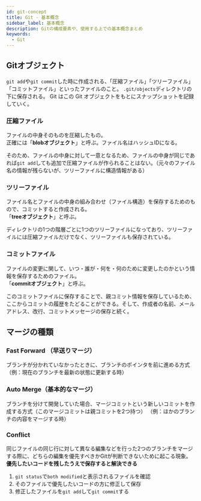 ```yaml
---
id: git-concept
title: Git - 基本概念
sidebar_label: 基本概念
description: Gitの構成要素や、使用する上での基本概念まとめ
keywords:
  - Git
---
```


## Gitオブジェクト
`git add`や`git commit`した時に作成される、「圧縮ファイル」「ツリーファイル」「コミットファイル」といったファイルのこと。
`.git/objects`ディレクトリの下に保存される。
Git はこの Git オブジェクトをもとにスナップショットを記録していく。

### 圧縮ファイル
ファイルの中身そのものを圧縮したもの。  
正確には「**blobオブジェクト**」と呼ぶ。ファイル名はハッシュIDになる。

そのため、ファイルの中身に対して一意となるため、ファイルの中身が同じであれば`git add`しても追加で圧縮ファイルが作られることはない。（元々のファイル名の情報が残らないが、ツリーファイルに構造情報がある）

### ツリーファイル
ファイル名とファイルの中身の組み合わせ（ファイル構造）を保存するためのもので、コミットすると作成される。  
「**treeオブジェクト**」と呼ぶ。

ディレクトリの1つの階層ごとに1つのツリーファイルになっており、ツリーファイルには圧縮ファイルだけでなく、ツリーファイルも保存されている。

### コミットファイル
ファイルの変更に関して、いつ・誰が・何を・何のために変更したのかという情報を保存するためのファイル。  
「**commitオブジェクト**」と呼ぶ。

このコミットファイルに保存することで、親コミット情報を保存しているため、ここからコミットの履歴をたどることができる。そして、作成者の名前、メールアドレス、改行、コミットメッセージの保存と続く。

## マージの種類
### Fast Forward （早送りマージ）
ブランチが分かれていなかったときに、ブランチのポインタを前に進める方式
（例：現在のブランチを最新の状態に更新する時）

### Auto Merge（基本的なマージ）
ブランチを分けて開発していた場合、マージコミットという新しいコミットを作成する方式（このマージコミットは親コミットを2つ持つ）
（例：ほかのブランチの内容をマージする時）

### Conflict
同じファイルの同じ行に対して異なる編集などを行った2つのブランチをマージする際に、どちらの編集を優先すべきかGitが判断できないために起こる現象。
**優先したいコードを残したうえで保存すると解決できる**

1. `git status`で`both modified`と表示されるファイルを確認
2. そのファイルで優先したいコードの方に修正して保存
3. 修正したファイルを`git add`して`git commit`する
